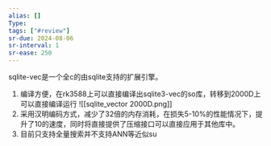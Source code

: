 ```yaml
---
alias: []
Type: 
tags: ["#review"]
sr-due: 2024-08-06
sr-interval: 1
sr-ease: 250
---
```

sqlite-vec是一个全c的由sqlite支持的扩展引擎。
1. 编译方便，在rk3588上可以直接编译出sqlite3-vec的so库，转移到2000D上可以直接编译运行
![[sqlite_vector 2000D.png]]
2. 采用汉明编码方式，减少了32倍的内存消耗，在损失5-10%的性能情况下，提升了10的速度，同时将直接提供了压缩接口可以直接应用于其他库中。
3. 目前只支持全量搜索并不支持ANN等近似su